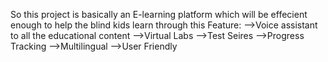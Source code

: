 So this project is basically an E-learning platform which will be effecient enough to help the blind kids learn through this
Feature:
-->Voice assistant to all the educational content 
-->Virtual Labs
-->Test Seires 
-->Progress Tracking
-->Multilingual
-->User Friendly
